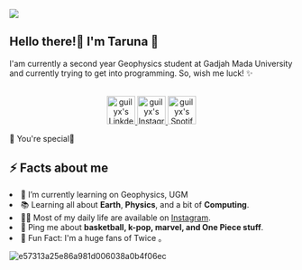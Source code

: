 ![](https://visitor-badge.glitch.me/badge?page_id=tarunawh.tarunawh)
<h2>Hello there!👋 I'm Taruna 🍉 </a></h2>
<p> I'am currently a second year Geophysics student at Gadjah Mada University and currently trying to get into programming. So, wish me luck! ✨
  
<p align="center">
<br/>
</a>
<a href="https://www.linkedin.com/in/taruna-wicaksono-harsetya-78b48123b/">
  <img alt="guilyx's LinkdeIN" width="50px" src="https://user-images.githubusercontent.com/43545812/144035037-0f415fc7-9f96-4517-a370-ccc6e78a714b.png" />
</a>
<a href="https://www.instagram.com/taruna.wh/">
  <img alt="guilyx's Instagram" width="50px" src="https://user-images.githubusercontent.com/43545812/144035088-0dfb165f-8fe0-4d13-896c-876c29d2b128.png" />
</a>
<a href="https://open.spotify.com/user/31h5cptc4yhrbbxhbqtcini3qpjy?si=c8366ad7079a4e0c">
  <img alt="guilyx's Spotify" width="50px" src="https://user-images.githubusercontent.com/43545812/144035120-1ad5169b-91c7-4078-bef9-6a82c733f373.png" />
</a>
<br>

<p>🌻 You're special🌻</p>
<h2>⚡️ Facts about me </h2>
<li>👀 I’m currently learning on Geophysics, UGM
<li>📚 Learning all about <strong>Earth</strong>, <strong>Physics</strong>, and a bit of <strong>Computing</strong>.</li>
<li>🏃🏻 Most of my daily life are available on <a href="https://www.instagram.com/taruna.wh/">Instagram</a>.</li>
<li>💬 Ping me about <strong>basketball, k-pop, marvel, and One Piece stuff</strong>.</li>
<li>🎯 Fun Fact: I'm a huge fans of Twice 。</li>

![e57313a25e86a981d006038a0b4f06ec](https://user-images.githubusercontent.com/103823173/187171726-db88c4b8-d575-44b0-88c2-648b3ec299a0.jpg)







 
